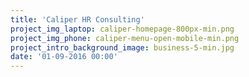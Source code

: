 ```yaml
---
title: 'Caliper HR Consulting'
project_img_laptop: caliper-homepage-800px-min.png
project_img_phone: caliper-menu-open-mobile-min.png
project_intro_background_image: business-5-min.jpg
date: '01-09-2016 00:00'
---
```


